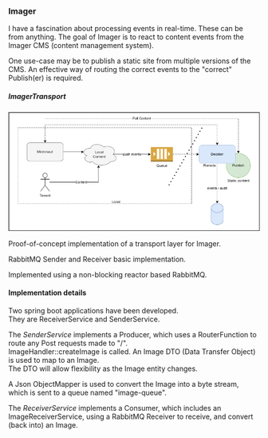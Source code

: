 

### Imager

I have a fascination about processing events in real-time.  These can be from anything.
The goal of Imager is to react to content events from the Imager CMS (content management system).

One use-case may be to publish a static site from multiple versions of the CMS.  An effective way of routing the correct events to the "correct" Publish(er) is required.

##### ImagerTransport

![imager-overview.png](img%2Fimager-overview.png)

Proof-of-concept implementation of a transport layer for Imager.

RabbitMQ Sender and Receiver basic implementation.

Implemented using a non-blocking reactor based RabbitMQ.

#### Implementation details

Two spring boot applications have been developed.  
They are ReceiverService and SenderService.

The *SenderService* implements a Producer, which uses a RouterFunction to route any Post requests made to "/".  
ImageHandler::createImage is called.  An Image DTO (Data Transfer Object) is used to map to an Image.  
The DTO will allow flexibility as the Image entity changes.

A Json ObjectMapper is used to convert the Image into a byte stream, which is sent to a queue named "image-queue".

The *ReceiverService* implements a Consumer, which includes an ImageReceiverService, using a RabbitMQ Receiver to receive,
and convert (back into) an Image.




